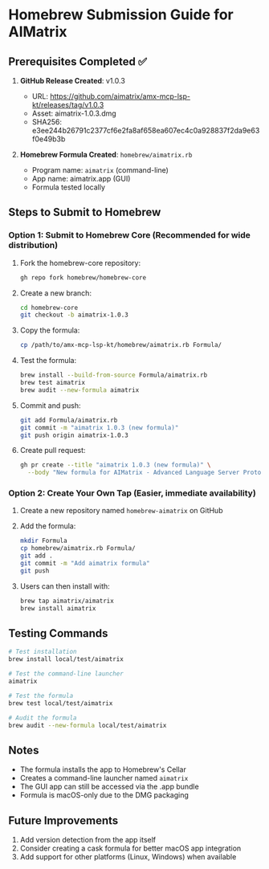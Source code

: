 # Homebrew Submission Guide for AIMatrix

## Prerequisites Completed ✅

1. **GitHub Release Created**: v1.0.3
   - URL: https://github.com/aimatrix/amx-mcp-lsp-kt/releases/tag/v1.0.3
   - Asset: aimatrix-1.0.3.dmg
   - SHA256: e3ee244b26791c2377cf6e2fa8af658ea607ec4c0a928837f2da9e63f0e49b3b

2. **Homebrew Formula Created**: `homebrew/aimatrix.rb`
   - Program name: `aimatrix` (command-line)
   - App name: aimatrix.app (GUI)
   - Formula tested locally

## Steps to Submit to Homebrew

### Option 1: Submit to Homebrew Core (Recommended for wide distribution)

1. Fork the homebrew-core repository:
   ```bash
   gh repo fork homebrew/homebrew-core
   ```

2. Create a new branch:
   ```bash
   cd homebrew-core
   git checkout -b aimatrix-1.0.3
   ```

3. Copy the formula:
   ```bash
   cp /path/to/amx-mcp-lsp-kt/homebrew/aimatrix.rb Formula/
   ```

4. Test the formula:
   ```bash
   brew install --build-from-source Formula/aimatrix.rb
   brew test aimatrix
   brew audit --new-formula aimatrix
   ```

5. Commit and push:
   ```bash
   git add Formula/aimatrix.rb
   git commit -m "aimatrix 1.0.3 (new formula)"
   git push origin aimatrix-1.0.3
   ```

6. Create pull request:
   ```bash
   gh pr create --title "aimatrix 1.0.3 (new formula)" \
     --body "New formula for AIMatrix - Advanced Language Server Protocol client for Kotlin"
   ```

### Option 2: Create Your Own Tap (Easier, immediate availability)

1. Create a new repository named `homebrew-aimatrix` on GitHub

2. Add the formula:
   ```bash
   mkdir Formula
   cp homebrew/aimatrix.rb Formula/
   git add .
   git commit -m "Add aimatrix formula"
   git push
   ```

3. Users can then install with:
   ```bash
   brew tap aimatrix/aimatrix
   brew install aimatrix
   ```

## Testing Commands

```bash
# Test installation
brew install local/test/aimatrix

# Test the command-line launcher
aimatrix

# Test the formula
brew test local/test/aimatrix

# Audit the formula
brew audit --new-formula local/test/aimatrix
```

## Notes

- The formula installs the app to Homebrew's Cellar
- Creates a command-line launcher named `aimatrix`
- The GUI app can still be accessed via the .app bundle
- Formula is macOS-only due to the DMG packaging

## Future Improvements

1. Add version detection from the app itself
2. Consider creating a cask formula for better macOS app integration
3. Add support for other platforms (Linux, Windows) when available